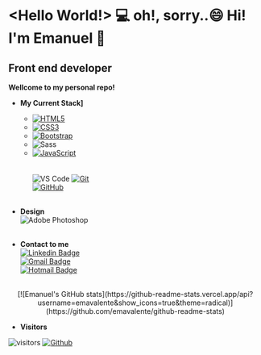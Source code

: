 # <Hello World!> 💻 oh!, sorry..😄 Hi! I'm Emanuel 👋
<h2><b>Front end developer</b></h2>
<b>Wellcome to my personal repo!</b>

- **My Current Stack]**<br>
  - [![HTML5](https://img.shields.io/badge/-HTML5-E34F26?style=flat-square&logo=html5&logoColor=white&link=https://github.com/emavalente/)](https://github.com/emavalente/)<br>
  - [![CSS3](https://img.shields.io/badge/-CSS3-1572B6?style=flat-square&logo=css3&link=https://github.com/emavalente/)](https://github.com/emavalente/)<br>
  - [![Bootstrap](https://img.shields.io/badge/-Bootstrap-563D7C?style=flat-square&logo=bootstrap&link=https://github.com/emavalente/)](https://github.com/LuizCarlosAbbott/)<br>
  - ![Sass](https://img.shields.io/badge/-Sass-%23CC6699?style=flat-square&logo=sass&logoColor=ffffff)<br>
  - [![JavaScript](https://img.shields.io/badge/-JavaScript-black?style=flat-square&logo=javascript&link=https://github.com/emavalente/)](https://github.com/emavalente/)<br><br><br>
![VS Code](http://img.shields.io/badge/-VS%20Code-007ACC?style=flat-square&logo=visual-studio-code)
[![Git](https://img.shields.io/badge/-Git-black?style=flat-square&logo=git&link=https://github.com/emavalente/)](https://github.com/emavalente/)<br>
[![GitHub](https://img.shields.io/badge/-GitHub-181717?style=flat-square&logo=github&link=https://github.com/emavalente/)](https://github.com/emavalente/)<br><br>

- **Design**<br>
![Adobe Photoshop](http://img.shields.io/badge/-Abode%20Photoshop-26C9FF?style=flat-square&logo=adobe-photoshop&logoColor=ffffff)<br><br>

- **Contact to me**<br>
[![Linkedin Badge](https://img.shields.io/badge/-LinkedIn-blue?style=flat-square&logo=Linkedin&logoColor=white&link=https://www.https://www.linkedin.com/in/emanuel-valente/)](https://www.https://www.linkedin.com/in/emanuel-valente/)<br>
[![Gmail Badge](https://img.shields.io/badge/-Gmail-c14438?style=flat-square&logo=Gmail&logoColor=white&link=mailto:emavalente.dev@gmail.com)](mailto:emavalente.dev@gmail.com)<br>
[![Hotmail Badge](https://img.shields.io/badge/-Hotmail-0078D4?style=flat-square&logo=microsoft-outlook&logoColor=white&link=mailto:ema_zero@hotmail.com)](mailto:ema_zero@hotmail.com)<br><br>

<div align="center">
  [![Emanuel's GitHub stats](https://github-readme-stats.vercel.app/api?username=emavalente&show_icons=true&theme=radical)](https://github.com/emavalente/github-readme-stats)
</div>


- **Visitors**<br>

![visitors](https://visitor-badge.glitch.me/badge?page_id=emavalente.emavalente)
[![Github](https://img.shields.io/github/followers/emavalente?label=Follow&style=social)](https://github.com/emavalente)
<!--
**emavalente/emavalente** is a ✨ _special_ ✨ repository because its `README.md` (this file) appears on your GitHub profile.


